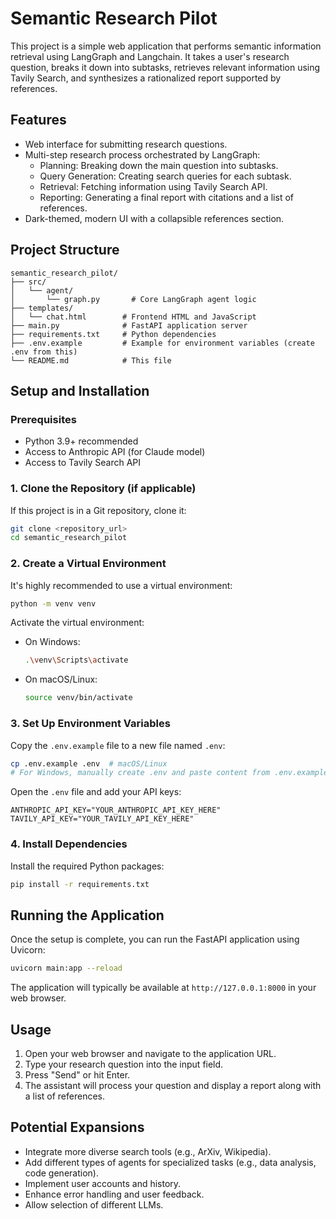 # Semantic Research Pilot

This project is a simple web application that performs semantic information retrieval using LangGraph and Langchain. It takes a user's research question, breaks it down into subtasks, retrieves relevant information using Tavily Search, and synthesizes a rationalized report supported by references.

## Features

*   Web interface for submitting research questions.
*   Multi-step research process orchestrated by LangGraph:
    *   Planning: Breaking down the main question into subtasks.
    *   Query Generation: Creating search queries for each subtask.
    *   Retrieval: Fetching information using Tavily Search API.
    *   Reporting: Generating a final report with citations and a list of references.
*   Dark-themed, modern UI with a collapsible references section.

## Project Structure

```
semantic_research_pilot/
├── src/
│   └── agent/
│       └── graph.py       # Core LangGraph agent logic
├── templates/
│   └── chat.html        # Frontend HTML and JavaScript
├── main.py              # FastAPI application server
├── requirements.txt     # Python dependencies
├── .env.example         # Example for environment variables (create .env from this)
└── README.md            # This file
```

## Setup and Installation

### Prerequisites

*   Python 3.9+ recommended
*   Access to Anthropic API (for Claude model)
*   Access to Tavily Search API

### 1. Clone the Repository (if applicable)

If this project is in a Git repository, clone it:
```bash
git clone <repository_url>
cd semantic_research_pilot
```

### 2. Create a Virtual Environment

It's highly recommended to use a virtual environment:

```bash
python -m venv venv
```

Activate the virtual environment:

*   On Windows:
    ```bash
    .\venv\Scripts\activate
    ```
*   On macOS/Linux:
    ```bash
    source venv/bin/activate
    ```

### 3. Set Up Environment Variables

Copy the `.env.example` file to a new file named `.env`:

```bash
cp .env.example .env  # macOS/Linux
# For Windows, manually create .env and paste content from .env.example
```

Open the `.env` file and add your API keys:

```env
ANTHROPIC_API_KEY="YOUR_ANTHROPIC_API_KEY_HERE"
TAVILY_API_KEY="YOUR_TAVILY_API_KEY_HERE"
```

### 4. Install Dependencies

Install the required Python packages:

```bash
pip install -r requirements.txt
```

## Running the Application

Once the setup is complete, you can run the FastAPI application using Uvicorn:

```bash
uvicorn main:app --reload
```

The application will typically be available at `http://127.0.0.1:8000` in your web browser.

## Usage

1.  Open your web browser and navigate to the application URL.
2.  Type your research question into the input field.
3.  Press "Send" or hit Enter.
4.  The assistant will process your question and display a report along with a list of references.

## Potential Expansions

*   Integrate more diverse search tools (e.g., ArXiv, Wikipedia).
*   Add different types of agents for specialized tasks (e.g., data analysis, code generation).
*   Implement user accounts and history.
*   Enhance error handling and user feedback.
*   Allow selection of different LLMs.
